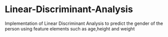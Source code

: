 # Linear-Discriminant-Analysis
Implementation of Linear Discriminant Analysis to predict the gender of the person using feature elements such as age,height and weight
